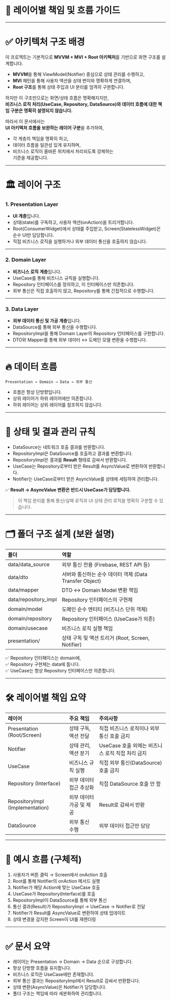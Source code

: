 # 🧱 레이어별 책임 및 흐름 가이드

---

# ✅ 아키텍처 구조 배경

이 프로젝트는 기본적으로 **MVVM + MVI + Root 아키텍처**를 기반으로 화면 구조를 설계합니다.

- **MVVM**을 통해 ViewModel(Notifier) 중심으로 상태 관리를 수행하고,
- **MVI** 패턴을 통해 사용자 액션을 상태 변이와 명확하게 연결하며,
- **Root 구조**를 통해 상태 주입과 UI 분리를 엄격히 구분합니다.

하지만 이 구조만으로는 화면/상태 흐름은 명확해지지만,  
**비즈니스 로직 처리(UseCase, Repository, DataSource)와 데이터 흐름에 대한 책임 구분은 명확히 설명되지 않습니다.**

따라서 이 문서에서는  
**UI 아키텍처 흐름을 보완하는 레이어 구분**을 추가하여,
- 각 계층의 책임을 명확히 하고,
- 데이터 흐름을 일관성 있게 유지하며,
- 비즈니스 로직이 올바른 위치에서 처리되도록 강제하는  
  기준을 제공합니다.

---

# 🏛️ 레이어 구조

### 1. Presentation Layer

- **UI 계층**입니다.
- 상태(state)를 구독하고, 사용자 액션(onAction)을 트리거합니다.
- Root(ConsumerWidget)에서 상태를 주입받고, Screen(StatelessWidget)은 순수 UI만 담당합니다.
- 직접 비즈니스 로직을 실행하거나 외부 데이터 통신을 호출하지 않습니다.

---

### 2. Domain Layer

- **비즈니스 로직 계층**입니다.
- UseCase를 통해 비즈니스 규칙을 실행합니다.
- Repository 인터페이스를 정의하고, 이 인터페이스만 의존합니다.
- 외부 통신은 직접 호출하지 않고, Repository를 통해 간접적으로 수행합니다.

---

### 3. Data Layer

- **외부 데이터 통신 및 가공 계층**입니다.
- DataSource를 통해 외부 통신을 수행합니다.
- RepositoryImpl을 통해 Domain Layer의 Repository 인터페이스를 구현합니다.
- DTO와 Mapper를 통해 외부 데이터 ↔ 도메인 모델 변환을 수행합니다.

---

# 🔥 데이터 흐름

```
Presentation → Domain → Data → 외부 통신
```

- 흐름은 항상 단방향입니다.
- 상위 레이어가 하위 레이어에만 의존합니다.
- 하위 레이어는 상위 레이어를 참조하지 않습니다.

---

# 🧠 상태 및 결과 관리 규칙

- DataSource는 네트워크 호출 결과를 반환합니다.
- RepositoryImpl은 DataSource를 호출하고 결과를 변환합니다.
- RepositoryImpl은 결과를 **Result<T>** 형태로 감싸서 반환합니다.
- UseCase는 Repository로부터 받은 Result<T>를 AsyncValue<T>로 변환하여 반환합니다. 
- Notifier는 UseCase로부터 받은 AsyncValue<T>를 상태에 세팅하여 관리합니다.

✅ **Result<T> → AsyncValue<T> 변환은 반드시 UseCase가 담당합니다.**

> 이 책임 분리를 통해 통신/실패 로직과 UI 상태 관리 로직을 명확히 구분할 수 있습니다.

---

# 🗂️ 폴더 구조 설계 (보완 설명)

| 폴더 | 역할 |
|:---|:---|
| data/data_source | 외부 통신 전용 (Firebase, REST API 등) |
| data/dto | 서버와 통신하는 순수 데이터 객체 (Data Transfer Object) |
| data/mapper | DTO ↔ Domain Model 변환 책임 |
| data/repository_impl | Repository 인터페이스의 구현체 |
| domain/model | 도메인 순수 엔티티 (비즈니스 단위 객체) |
| domain/repository | Repository 인터페이스 (UseCase가 의존) |
| domain/usecase | 비즈니스 로직 실행 책임 |
| presentation/ | 상태 구독 및 액션 트리거 (Root, Screen, Notifier) |

✅ Repository 인터페이스는 domain에,  
✅ Repository 구현체는 data에 둡니다.  
✅ UseCase는 항상 Repository 인터페이스만 의존합니다.

---

# 🛠️ 레이어별 책임 요약

| 레이어 | 주요 책임 | 주의사항 |
|:---|:---|:---|
| Presentation (Root/Screen) | 상태 구독, 액션 전달 | 직접 비즈니스 로직이나 외부 통신 호출 금지 |
| Notifier | 상태 관리, 액션 분기 | UseCase 호출 외에는 비즈니스 로직 직접 처리 금지 |
| UseCase | 비즈니스 규칙 실행 | 직접 외부 통신(DataSource) 호출 금지 |
| Repository (Interface) | 외부 데이터 접근 추상화 | 직접 DataSource 호출 안 함 |
| RepositoryImpl (Implementation) | 외부 데이터 가공 및 제공 | Result<T>로 감싸서 반환 |
| DataSource | 외부 통신 수행 | 외부 데이터 접근만 담당 |

---

# 🧩 예시 흐름 (구체적)

1. 사용자가 버튼 클릭 → Screen에서 onAction 호출
2. Root를 통해 Notifier의 onAction 메서드 실행
3. Notifier가 해당 Action에 맞는 UseCase 호출
4. UseCase가 Repository(Interface)를 호출
5. RepositoryImpl이 DataSource를 통해 외부 통신
6. 통신 결과(Result<T>)가 RepositoryImpl → UseCase → Notifier로 전달
7. Notifier가 Result<T>를 AsyncValue<T>로 변환하여 상태 업데이트
8. 상태 변경을 감지한 Screen이 UI를 재렌더링

---

# ✅ 문서 요약

- 레이어는 Presentation → Domain → Data 순으로 구성합니다.
- 항상 단방향 흐름을 유지합니다.
- 비즈니스 로직은 UseCase에만 존재합니다.
- 외부 통신 결과는 RepositoryImpl에서 Result<T>로 감싸서 반환합니다.
- 상태 변환(AsyncValue<T>)은 Notifier가 담당합니다.
- 폴더 구조는 책임에 따라 세분화하여 관리합니다.